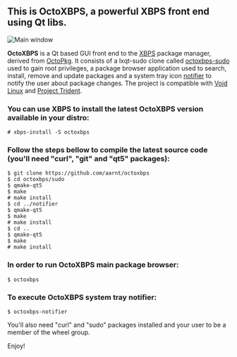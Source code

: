 ## This is OctoXBPS, a powerful XBPS front end using Qt libs. 

![Main window](https://raw.githubusercontent.com/aarnt/octoxbps/master/octoxbps-mainwindow.png)

**OctoXBPS** is a Qt based GUI front end to the [XBPS](https://github.com/void-linux/xbps) package manager, derived from [OctoPkg](http://tintaescura.com/projects/octopkg).
It consists of a lxqt-sudo clone called [octoxbps-sudo](https://github.com/aarnt/octoxbps/tree/master/sudo) used to gain root privileges, a package browser application used 
to search, install, remove and update packages and a system tray icon [notifier](https://github.com/aarnt/octoxbps/tree/master/notifier) to notify the user about package changes.
The project is compatible with [Void Linux](https://voidlinux.org/) and [Project Trident](https://project-trident.org/).

### You can use XBPS to install the latest OctoXBPS version available in your distro:

```
# xbps-install -S octoxbps
```

### Follow the steps bellow to compile the latest source code (you'll need "curl", "git" and "qt5" packages):

```
$ git clone https://github.com/aarnt/octoxbps
$ cd octoxbps/sudo
$ qmake-qt5
$ make
# make install
$ cd ../notifier
$ qmake-qt5
$ make
# make install
$ cd ..
$ qmake-qt5
$ make
# make install
```

### In order to run OctoXBPS main package browser:

```
$ octoxbps
```

### To execute OctoXBPS system tray notifier:

```
$ octoxbps-notifier
```

You'll also need "curl" and "sudo" packages installed and your user to be a member of the wheel group.


Enjoy!
